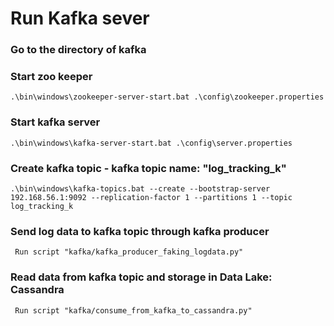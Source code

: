 # Run Kafka sever
### Go to the directory of kafka
### Start zoo keeper
```.\bin\windows\zookeeper-server-start.bat .\config\zookeeper.properties```
### Start kafka server
```.\bin\windows\kafka-server-start.bat .\config\server.properties```
### Create kafka topic - kafka topic name: "log_tracking_k"
```.\bin\windows\kafka-topics.bat --create --bootstrap-server 192.168.56.1:9092 --replication-factor 1 --partitions 1 --topic log_tracking_k```
### Send log data to kafka topic through kafka producer
``` Run script "kafka/kafka_producer_faking_logdata.py"```
### Read data from kafka topic and storage in Data Lake: Cassandra
``` Run script "kafka/consume_from_kafka_to_cassandra.py"```
